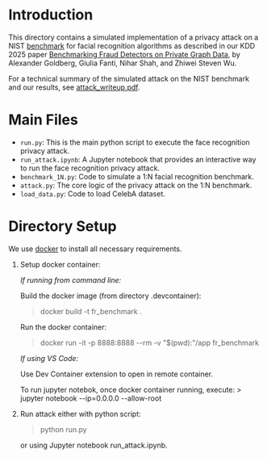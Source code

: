 # Introduction

This directory contains a simulated implementation of a privacy attack on a NIST [benchmark](https://pages.nist.gov/frvt/html/frvt1N.html) for facial recognition algorithms as described in our KDD 2025 paper [Benchmarking Fraud Detectors on Private Graph Data](https://dl.acm.org/doi/10.1145/3690624.3709170), by Alexander Goldberg, Giulia Fanti, Nihar Shah, and Zhiwei Steven Wu. 

For a technical summary of the simulated attack on the NIST benchmark and our results, see [attack_writeup.pdf](https://github.com/akgoldberg/face_recognition_privacy_attack/blob/master/attack_writeup.pdf).

# Main Files

- `run.py`: This is the main python script to execute the face recognition privacy attack. 
- `run_attack.ipynb`: A Jupyter notebook that provides an interactive way to run the face recognition privacy attack. 
- `benchmark_1N.py`: Code to simulate a 1:N facial recognition benchmark.
- `attack.py`: The core logic of the privacy attack on the 1:N benchmark.
- `load_data.py`: Code to load CelebA dataset.

# Directory Setup 

We use [docker](https://www.docker.com/) to install all necessary requirements.

1. Setup docker container:

    *If running from command line:* 
    
    Build the docker image (from directory .devcontainer):  
    > docker build -t fr_benchmark .

    Run the docker container:
    > docker run -it -p 8888:8888 --rm -v "$(pwd):"/app fr_benchmark

    *If using VS Code:*
    
    Use Dev Container extension to open in remote container.

    To run jupyter notebok, once docker container running, execute:
        > jupyter notebook --ip=0.0.0.0 --allow-root


2. Run attack either with python script: 
    > python run.py

    or using Jupyter notebook run_attack.ipynb.

